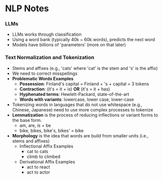 # NLP Notes

### LLMs
- LLMs works through classification
- Using a word bank (typically 40k ~ 60k words), predicts the next word
- Models have billions of 'parameters' (more on that later)

### Text Normalization and Tokenization
- Stems and affixes (e.g., 'cats' where 'cat' is the stem and 's' is the affix)
- We need to correct misspellings
- **Problematic Words Examples**
  - **Possession**: Finland's capital = Finland + 's + capital = 3 tokens
  - **Contraction**: (it's = it + is) **OR** (it's = it + has)
  - **Hyphenated terms**: Hewlett-Packard, state-of-the-art
  - **Words with variants**: lowercase, lower case, lower-case
- Tokenizing words in languages that do not use whitespace (e.g., Chinese, Japanese) 
need to use more complex processes to tokenize
- **Lemmatization** is the process of reducing inflections or variant forms to the base form.
  - am, are, is = be
  - bike, bikes, bike's, bikes' = bike
- **Morphology** is the idea that words are build from smaller units (i.e., stems and affixes)
  - Inflectional Affix Examples
    - cat to cats
    - climb to climbed
  - Derivational Affix Examples
    - act to react
    - act to actor
